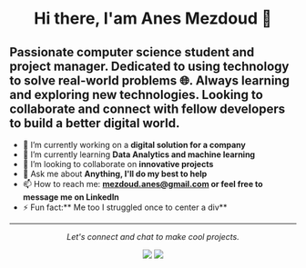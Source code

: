 <h1 align="center">
    Hi there, I'am Anes Mezdoud 👋
</h1>

## Passionate computer science student and project manager. Dedicated to using technology to solve real-world problems 🌐. Always learning and exploring new technologies. Looking to collaborate and connect with fellow developers to build a better digital world.

- 🔭 I’m currently working on a **digital solution for a company**
- 🌱 I’m currently learning **Data Analytics and machine learning**
- 👯 I’m looking to collaborate on **innovative projects** 
- 💬 Ask me about **Anything, I'll do my best to help**
- 📫 How to reach me: **mezdoud.anes@gmail.com or feel free to message me on LinkedIn**
- ⚡ Fun fact:** Me too I struggled once to center a div**

<hr>
<p align="center">
  <i>Let's connect and chat to make cool projects.</i>
<p align="center">
    <a href="https://www.linkedin.com/in/ieslammedhat/" alt="Linkedin"><img src="https://img.shields.io/badge/LinkedIn-0077B5?style=for-the-badge&logo=linkedin&logoColor=white"></a>
    <a href="https://github.com/anesmez" alt="GitHub"><img src="https://img.shields.io/badge/GitHub-100000?style=for-the-badge&logo=github&logoColor=white"></a>
</p> 
</p>

<!--
**anesmez/anesmez** is a ✨ _special_ ✨ repository because its `README.md` (this file) appears on your GitHub profile.

Here are some ideas to get you started:

- 🔭 I’m currently working on ...
- 🌱 I’m currently learning ...
- 👯 I’m looking to collaborate on ...
- 🤔 I’m looking for help with ...
- 💬 Ask me about ...
- 📫 How to reach me: ...
- 😄 Pronouns: ...
- ⚡ Fun fact: ...
-->
